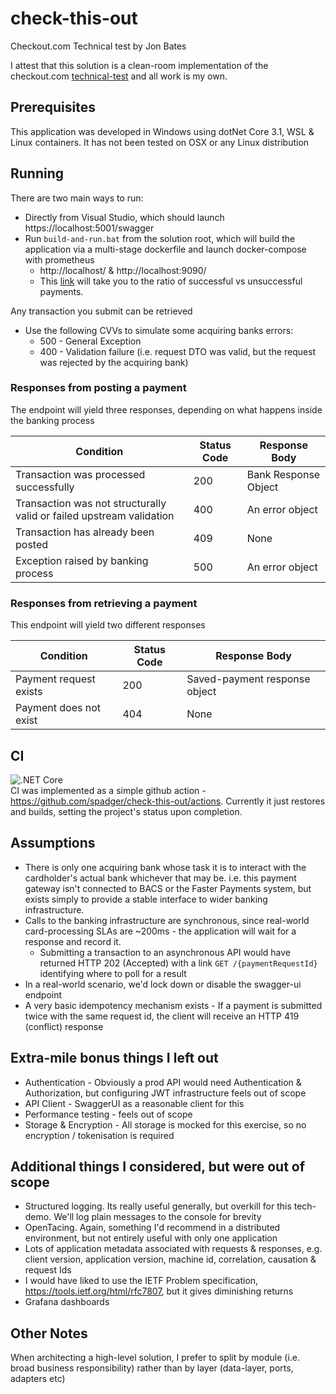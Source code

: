# check-this-out
Checkout.com Technical test by Jon Bates

I attest that this solution is a clean-room implementation of the checkout.com [technical-test](Checkout-dotnet-Challenge-2.0.pdf) and all work is my own.

## Prerequisites
This application was developed in Windows using dotNet Core 3.1, WSL & Linux containers.  It has not been tested on OSX or any Linux distribution

## Running

There are two main ways to run:
* Directly from Visual Studio, which should launch https://localhost:5001/swagger
* Run `build-and-run.bat` from the solution root, which will build the application via a multi-stage dockerfile and launch docker-compose with prometheus
  * http://localhost/ & http://localhost:9090/
  * This [link](http://localhost:9090/graph?g0.range_input=1m&g0.expr=payment_request_success_count%20%2F%20payment_request_total_count&g0.tab=0]) will take you to the ratio of successful vs unsuccessful payments.

Any transaction you submit can be retrieved
* Use the following CVVs to simulate some acquiring banks errors:
  * 500 - General Exception
  * 400 - Validation failure (i.e. request DTO was valid, but the request was rejected by the acquiring bank)

### Responses from posting a payment 
The endpoint will yield three responses, depending on what happens inside the banking process

| Condition                                                            | Status Code | Response Body          |
| -                                                                    | -           | -                      |            
| Transaction was processed successfully                               |     200     | Bank Response Object   |
| Transaction was not structurally valid or failed upstream validation |     400     | An error object        |
| Transaction has already been posted                                  |     409     | None                   |
| Exception raised by banking process                                  |     500     | An error object        |

### Responses from retrieving a payment
This endpoint will yield two different responses

| Condition              | Status Code | Response Body                 |
| -                      | -           | -                             |
| Payment request exists |     200     | Saved-payment response object |
| Payment does not exist |     404     | None                          |


## CI
![.NET Core](https://github.com/spadger/check-this-out/workflows/.NET%20Core/badge.svg)<br>
CI was implemented as a simple github action - https://github.com/spadger/check-this-out/actions.  Currently it just restores and builds, setting the project's status upon completion.

## Assumptions
* There is only one acquiring bank whose task it is to interact with the cardholder's actual bank whichever that may be.  i.e. this payment gateway isn't connected to BACS or the Faster Payments system, but exists simply to provide a stable interface to wider banking infrastructure.
* Calls to the banking infrastructure are synchronous, since real-world card-processing SLAs are ~200ms - the application will wait for a response and record it.
  * Submitting a transaction to an asynchronous API would have returned HTTP 202 (Accepted) with a link `GET /{paymentRequestId}` identifying where to poll for a result
* In a real-world scenario, we'd lock down or disable the swagger-ui endpoint
* A very basic idempotency mechanism exists - If a payment is submitted twice with the same request id, the client will receive an HTTP 419 (conflict) response

## Extra-mile bonus things I left out

* Authentication - Obviously a prod API would need Authentication & Authorization, but configuring JWT infrastructure feels out of scope
* API Client - SwaggerUI as a reasonable client for this
* Performance testing - feels out of scope
* Storage & Encryption - All storage is mocked for this exercise, so no encryption / tokenisation is required

## Additional things I considered, but were out of scope 
* Structured logging.  Its really useful generally, but overkill for this tech-demo.  We'll log plain messages to the console for brevity
* OpenTacing. Again, something I'd recommend in a distributed environment, but not entirely useful with only one application
* Lots of application metadata associated with requests & responses, e.g. client version, application version, machine id, correlation, causation & request Ids
* I would have liked to use the IETF Problem specification, https://tools.ietf.org/html/rfc7807, but it gives diminishing returns
* Grafana dashboards

## Other Notes
When architecting a high-level solution, I prefer to split by module (i.e. broad business responsibility) rather than by layer (data-layer, ports, adapters etc)
